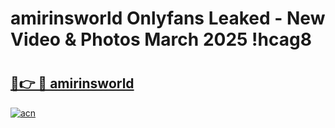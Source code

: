 # amirinsworld Onlyfans Leaked - New Video & Photos March 2025 !hcag8

# <h2><a href="https://k2ggjx.iuczelnia.edu.pl?title=amirinsworld&ref=hcag8">🔗👉 🔴 amirinsworld</a></h2>

[![acn](https://github.com/user-attachments/assets/0f9c940e-d8b0-45ae-aac7-cd30a18b3e1c)](https://k2ggjx.iuczelnia.edu.pl?title=amirinsworld&ref=hcag8)

